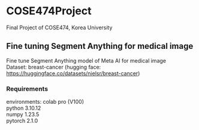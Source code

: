 # COSE474Project #
Final Project of COSE474, Korea University

## Fine tuning Segment Anything for medical image ##
Fine tune Segment Anything model of Meta AI for medical image  
Dataset: breast-cancer (hugging face: https://huggingface.co/datasets/nielsr/breast-cancer)

### Requirements ###
environments: colab pro (V100)  
python 3.10.12  
numpy 1.23.5  
pytorch 2.1.0
